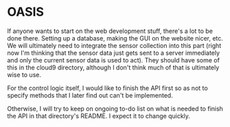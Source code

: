 # OASIS

If anyone wants to start on the web development stuff, there's a lot to be done there. Setting up a database, making the GUI on the website nicer, etc. We will ultimately need to integrate the sensor collection into this part (right now I'm thinking that the sensor data just gets sent to a server immediately and only the current sensor data is used to act). They should have some of this in the cloud9 directory, although I don't think much of that is ultimately wise to use.

For the control logic itself, I would like to finish the API first so as not to specify methods that I later find out can't be implemented.

Otherwise, I will try to keep on ongoing to-do list on what is needed to finish the API in that directory's README. I expect it to change quickly.
